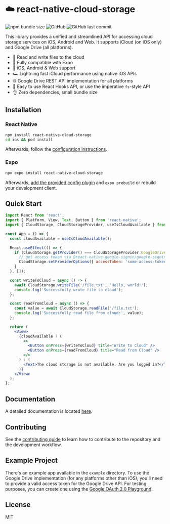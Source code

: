 # ☁️ react-native-cloud-storage

![npm bundle size](https://img.shields.io/bundlephobia/min/react-native-cloud-storage?style=flat-square) ![GitHub](https://img.shields.io/github/license/kuatsu/react-native-cloud-storage?style=flat-square) ![GitHub last commit](https://img.shields.io/github/last-commit/kuatsu/react-native-cloud-storage?style=flat-square)

This library provides a unified and streamlined API for accessing cloud storage services on iOS, Android and Web. It supports iCloud (on iOS only) and Google Drive (all platforms).

- 💾 Read and write files to the cloud
- 🧪 Fully compatible with Expo
- 📱 iOS, Android & Web support
- 🏎️ Lightning fast iCloud performance using native iOS APIs
- 🌐 Google Drive REST API implementation for all platforms
- 🧬 Easy to use React Hooks API, or use the imperative `fs`-style API
- 👌 Zero dependencies, small bundle size

## Installation

### React Native

```sh
npm install react-native-cloud-storage
cd ios && pod install
```

Afterwards, follow the [configuration instructions](https://react-native-cloud-storage.oss.kuatsu.de/docs/installation/react-native).

### Expo

```sh
npx expo install react-native-cloud-storage
```

Afterwards, [add the provided config plugin](https://react-native-cloud-storage.oss.kuatsu.de/docs/installation/expo) and `expo prebuild` or rebuild your development client.

## Quick Start

```jsx
import React from 'react';
import { Platform, View, Text, Button } from 'react-native';
import { CloudStorage, CloudStorageProvider, useIsCloudAvailable } from 'react-native-cloud-storage';

const App = () => {
  const cloudAvailable = useIsCloudAvailable();

  React.useEffect(() => {
    if (CloudStorage.getProvider() === CloudStorageProvider.GoogleDrive) {
      // get access token via @react-native-google-signin/google-signin or similar
      CloudStorage.setProviderOptions({ accessToken: 'some-access-token' });
    }
  }, []);

  const writeToCloud = async () => {
    await CloudStorage.writeFile('/file.txt', 'Hello, world!');
    console.log('Successfully wrote file to cloud');
  };

  const readFromCloud = async () => {
    const value = await CloudStorage.readFile('/file.txt');
    console.log('Successfully read file from cloud:', value);
  };

  return (
    <View>
      {cloudAvailable ? (
        <>
          <Button onPress={writeToCloud} title="Write to Cloud" />
          <Button onPress={readFromCloud} title="Read from Cloud" />
        </>
      ) : (
        <Text>The cloud storage is not available. Are you logged in?</Text>
      )}
    </View>
  );
};
```

## Documentation

A detailed documentation is located [here](https://react-native-cloud-storage.oss.kuatsu.de/docs/intro).

## Contributing

See the [contributing guide](CONTRIBUTING.md) to learn how to contribute to the repository and the development workflow.

## Example Project

There's an example app available in the `example` directory. To use the Google Drive implementation (for any platforms other than iOS), you'll need to provide a valid access token for the Google Drive API. For testing purposes, you can create one using the [Google OAuth 2.0 Playground](https://developers.google.com/oauthplayground).

## License

MIT
